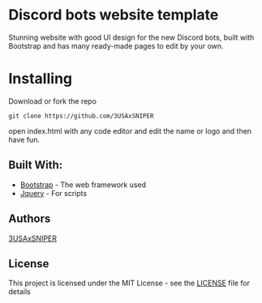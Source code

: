 # Discord bots website template
Stunning website with good UI design for the new Discord bots, built with Bootstrap and has many ready-made pages to edit by your own.



# Installing
Download or fork the repo

`git clone https://github.com/3USAxSNIPER`

open index.html with any code editor and edit the name or logo and then have fun.

## Built With: 

* [Bootstrap](https://getbootstrap.com/) - The web framework used
* [Jquery](https://jquery.com/) - For scripts

## Authors

[3USAxSNIPER](https://github.com/3USAxSNIPER)

## License

This project is licensed under the MIT License - see the [LICENSE](LICENSE) file for details

